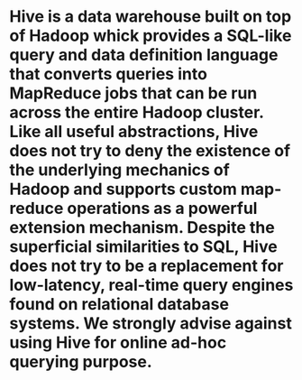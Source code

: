 # Hive is a data warehouse built on top of Hadoop whick provides a SQL-like query and data definition language that converts queries into MapReduce jobs that can be run across the entire Hadoop cluster. Like all useful abstractions, Hive does not try to deny the existence of the underlying mechanics of Hadoop and supports custom map-reduce operations as a powerful extension mechanism. Despite the superficial similarities to SQL, Hive does not try to be a replacement for low-latency, real-time query engines found on relational database systems. We strongly advise against using Hive for online ad-hoc querying purpose.
